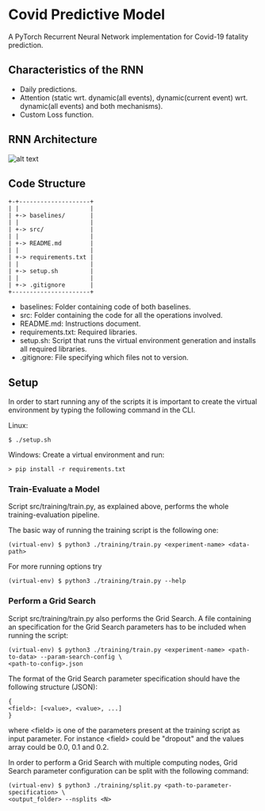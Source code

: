 # Covid Predictive Model

A PyTorch Recurrent Neural Network implementation for Covid-19 fatality prediction.

## Characteristics of the RNN

- Daily predictions.
- Attention (static wrt. dynamic(all events),
dynamic(current event) wrt. dynamic(all events) and both mechanisms).
- Custom Loss function.

## RNN Architecture
![alt text](https://github.com/PlanTL-SANIDAD/covid-predictive-model/blob/master/documentation/images/rnn.png "RNN Architecture")

## Code Structure
```
+-+--------------------+
| |                    |
| +-> baselines/       |
| |                    |
| +-> src/             |
| |                    |
| +-> README.md        |
| |                    |
| +-> requirements.txt |
| |                    |
| +-> setup.sh         |
| |                    |
| +-> .gitignore       |
+----------------------+
```

- baselines: Folder containing code of both baselines.
- src: Folder containing the code for all the operations involved.
- README.md: Instructions document.
- requirements.txt: Required libraries.
- setup.sh: Script that runs the virtual environment generation and installs all
 required libraries.
 - .gitignore: File specifying which files not to version.

## Setup
In order to start running any of the scripts it is important to create the virtual environment
by typing the following command in the CLI.

Linux:
```
$ ./setup.sh
```

Windows:
Create a virtual environment and run:
```
> pip install -r requirements.txt
```

 
### Train-Evaluate a Model
Script src/training/train.py, as explained above, performs the whole training-evaluation
pipeline.

The basic way of running the training script is the following one:
```
(virtual-env) $ python3 ./training/train.py <experiment-name> <data-path>
```

For more running options try
```
(virtual-env) $ python3 ./training/train.py --help
```
 
### Perform a Grid Search
Script src/training/train.py also performs the Grid Search. A file containing an specification
for the Grid Search parameters has to be included when running the script:

```
(virtual-env) $ python3 ./training/train.py <experiment-name> <path-to-data> --param-search-config \
<path-to-config>.json
```

The format of the Grid Search parameter specification should have the following structure (JSON):
```
{
<field>: [<value>, <value>, ...]
}
```
where \<field\> is one of the parameters present at the training script as input parameter.
For instance \<field\> could be "dropout" and the values array could be 0.0, 0.1 and 0.2. 
 
In order to perform a Grid Search with multiple computing nodes, Grid Search parameter configuration can be
split with the following command:
```
(virtual-env) $ python3 ./training/split.py <path-to-parameter-specification> \
<output_folder> --nsplits <N>
```
